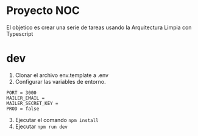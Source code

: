 # Proyecto NOC

El objetico es crear una serie de tareas usando la Arquitectura Limpia con Typescript

# dev
1. Clonar el archivo env.template a .env
2. Configurar las variables de entorno. 
```
PORT = 3000
MAILER_EMAIL = 
MAILER_SECRET_KEY =
PROD = false

```
3. Ejecutar el comando ``` npm install ```
4. Ejecutar ``` npm run dev ```